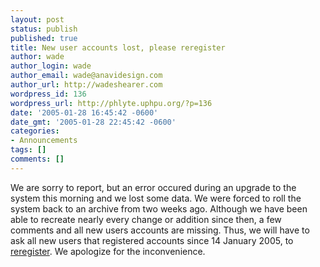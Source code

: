 ```yaml
---
layout: post
status: publish
published: true
title: New user accounts lost, please reregister
author: wade
author_login: wade
author_email: wade@anavidesign.com
author_url: http://wadeshearer.com
wordpress_id: 136
wordpress_url: http://phlyte.uphpu.org/?p=136
date: '2005-01-28 16:45:42 -0600'
date_gmt: '2005-01-28 22:45:42 -0600'
categories:
- Announcements
tags: []
comments: []
---
```

<p>We are sorry to report, but an error occured during an upgrade to the system this morning and we lost some data. We were forced to roll the system back to an archive from two weeks ago. Although we have been able to recreate nearly every change or addition since then, a few comments and all new users accounts are missing. Thus, we will have to ask all new users that registered accounts since 14 January 2005, to <a href="http://uphpu.org/users.php?mode=new">reregister</a>. We apologize for the inconvenience.</p>
